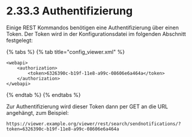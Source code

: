 # 2.33.3 Authentifizierung

Einige REST Kommandos benötigen eine Authentifizierung über einen Token. Der Token wird in der Konfigurationsdatei im folgenden Abschnitt festgelegt:

{% tabs %}
{% tab title="config\_viewer.xml" %}
```markup
<webapi>
    <authorization>
        <token>6326390c-b19f-11e8-a99c-08606e6a464a</token>
    </authorization>
</webapi>
```
{% endtab %}
{% endtabs %}

Zur Authentifizierung wird dieser Token dann per GET an die URL angehängt, zum Beispiel:

```text
https://viewer.example.org/viewer/rest/search/sendnotifications/?token=6326390c-b19f-11e8-a99c-08606e6a464a
```



